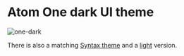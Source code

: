 # Atom One dark UI theme

![one-dark](https://cloud.githubusercontent.com/assets/378023/4929319/ed56be7a-6550-11e4-9cf6-5e7cd9055e5c.png)

There is also a matching [Syntax theme](https://github.com/atom/one-dark-syntax) and a [light](https://github.com/atom/one-light-ui) version.
